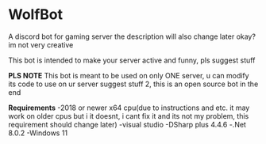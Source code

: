 # WolfBot
A discord bot for gaming server
the description will also change later okay? im not very creative

This bot is intended to make your server active and funny, pls suggest stuff

**PLS NOTE**
This bot is meant to be used on only ONE server, u can modify its code to use on ur server
suggest stuff 2, this is an open source bot in the end

**Requirements**
-2018 or newer x64 cpu(due to instructions and etc. it may work on older cpus but i it doesnt, i cant fix it and its not my problem, this requirement should change later)
-visual studio
-DSharp plus 4.4.6
-.Net 8.0.2
-Windows 11
